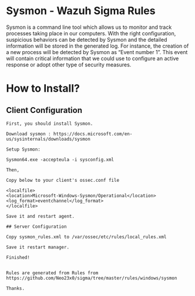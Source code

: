 # Sysmon - Wazuh Sigma Rules


Sysmon is a command line tool which allows us to monitor and track processes taking place in our computers. With the right configuration, suspicious behaviors can be detected by Sysmon and the detailed information will be stored in the generated log. For instance, the creation of a new process will be detected by Sysmon as “Event number 1”. This event will contain critical information that we could use to configure an active response or adopt other type of security measures.


# How to Install?

## Client Configuration
```
First, you should install Sysmon.

Download sysmon : https://docs.microsoft.com/en-us/sysinternals/downloads/sysmon

Setup Sysmon: 

Sysmon64.exe -accepteula -i sysconfig.xml

Then, 

Copy below to your client's ossec.conf file

<localfile>
<location>Microsoft-Windows-Sysmon/Operational</location>
<log_format>eventchannel</log_format>
</localfile>

Save it and restart agent.

## Server Configuration

Copy sysmon_rules.xml to /var/ossec/etc/rules/local_rules.xml

Save it restart manager.

Finished!


Rules are generated from Rules from https://github.com/Neo23x0/sigma/tree/master/rules/windows/sysmon

Thanks.
